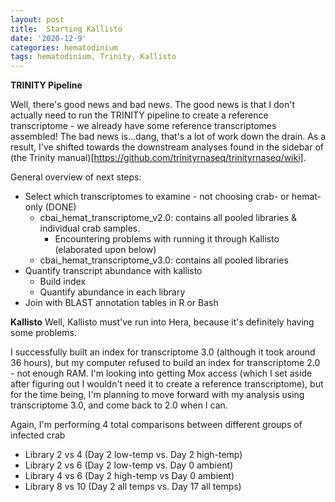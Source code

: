 ```yaml
---
layout: post
title:  Starting Kallisto
date: '2020-12-9'
categories: hematodinium
tags: hematodinium, Trinity, Kallisto
---
```


**TRINITY Pipeline**

Well, there's good news and bad news. The good news is that I don't actually need to run the TRINITY pipeline to create a reference transcriptome - we already have some reference transcriptomes assembled! The bad news is...dang, that's a lot of work down the drain. As a result, I've shifted towards the downstream analyses found in the sidebar of (the Trinity manual)[https://github.com/trinityrnaseq/trinityrnaseq/wiki]. 

General overview of next steps:
- Select which transcriptomes to examine - not choosing crab- or hemat-only (DONE)
    - cbai_hemat_transcriptome_v2.0: contains all pooled libraries & individual crab samples.
        - Encountering problems with running it through Kallisto (elaborated upon below)
    - cbai_hemat_transcriptome_v3.0: contains all pooled libraries
- Quantify transcript abundance with kallisto
    - Build index
    - Quantify abundance in each library
- Join with BLAST annotation tables in R or Bash

**Kallisto**
Well, Kallisto must've run into Hera, because it's definitely having some problems. 

I successfully built an index for transcriptome 3.0 (although it took around 36 hours), but my computer refused to build an index for transcriptome 2.0 - not enough RAM. I'm looking into getting Mox access (which I set aside after figuring out I wouldn't need it to create a reference transcriptome), but for the time being, I'm planning to move forward with my analysis using transcriptome 3.0, and come back to 2.0 when I can.

Again, I'm performing 4 total comparisons between different groups of infected crab
- Library 2 vs 4 (Day 2 low-temp vs. Day 2 high-temp)
- Library 2 vs 6 (Day 2 low-temp vs. Day 0 ambient)
- Library 4 vs 6 (Day 2 high-temp vs Day 0 ambient)
- Library 8 vs 10 (Day 2 all temps vs. Day 17 all temps)




